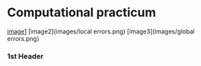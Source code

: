 # Computational practicum

[image1](images/approximation.png)
[image2](images/local errors.png)
[image3](images/global errors.png)
### 1st Header
